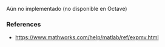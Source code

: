 Aún no implementado (no disponible en Octave)

### References

* https://www.mathworks.com/help/matlab/ref/expmv.html
